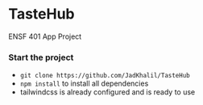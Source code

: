 # TasteHub
ENSF 401 App Project

### Start the project
- `git clone https://github.com/JadKhalil/TasteHub`
- `npm install` to install all dependencies
- tailwindcss is already configured and is ready to use